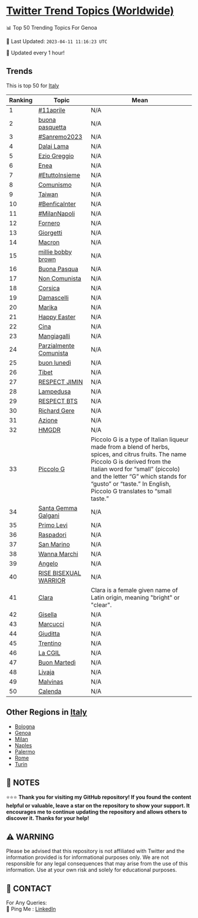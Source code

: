 [Twitter Trend Topics (Worldwide)](https://github.com/ErcinDedeoglu/Twitter-Trend-Topics)
==========


📊 Top 50 Trending Topics For Genoa

📆 Last Updated: `2023-04-11 11:16:23 UTC`

🔧 Updated every 1 hour!


## Trends

This is top 50 for [Italy](</Italy>)

| Ranking | Topic | Mean |
| ------- | ------------ | ------------ |
| 1 | [#11aprile](http://twitter.com/search?q=%2311aprile) | N/A |
| 2 | [buona pasquetta](http://twitter.com/search?q=buona+pasquetta) | N/A |
| 3 | [#Sanremo2023](http://twitter.com/search?q=%23Sanremo2023) | N/A |
| 4 | [Dalai Lama](http://twitter.com/search?q=Dalai+Lama) | N/A |
| 5 | [Ezio Greggio](http://twitter.com/search?q=Ezio+Greggio) | N/A |
| 6 | [Enea](http://twitter.com/search?q=Enea) | N/A |
| 7 | [#EtuttoInsieme](http://twitter.com/search?q=%23EtuttoInsieme) | N/A |
| 8 | [Comunismo](http://twitter.com/search?q=Comunismo) | N/A |
| 9 | [Taiwan](http://twitter.com/search?q=Taiwan) | N/A |
| 10 | [#BenficaInter](http://twitter.com/search?q=%23BenficaInter) | N/A |
| 11 | [#MilanNapoli](http://twitter.com/search?q=%23MilanNapoli) | N/A |
| 12 | [Fornero](http://twitter.com/search?q=Fornero) | N/A |
| 13 | [Giorgetti](http://twitter.com/search?q=Giorgetti) | N/A |
| 14 | [Macron](http://twitter.com/search?q=Macron) | N/A |
| 15 | [millie bobby brown](http://twitter.com/search?q=millie+bobby+brown) | N/A |
| 16 | [Buona Pasqua](http://twitter.com/search?q=Buona+Pasqua) | N/A |
| 17 | [Non Comunista](http://twitter.com/search?q=Non+Comunista) | N/A |
| 18 | [Corsica](http://twitter.com/search?q=Corsica) | N/A |
| 19 | [Damascelli](http://twitter.com/search?q=Damascelli) | N/A |
| 20 | [Marika](http://twitter.com/search?q=Marika) | N/A |
| 21 | [Happy Easter](http://twitter.com/search?q=Happy+Easter) | N/A |
| 22 | [Cina](http://twitter.com/search?q=Cina) | N/A |
| 23 | [Mangiagalli](http://twitter.com/search?q=Mangiagalli) | N/A |
| 24 | [Parzialmente Comunista](http://twitter.com/search?q=Parzialmente+Comunista) | N/A |
| 25 | [buon lunedì](http://twitter.com/search?q=buon+luned%c3%ac) | N/A |
| 26 | [Tibet](http://twitter.com/search?q=Tibet) | N/A |
| 27 | [RESPECT JIMIN](http://twitter.com/search?q=RESPECT+JIMIN) | N/A |
| 28 | [Lampedusa](http://twitter.com/search?q=Lampedusa) | N/A |
| 29 | [RESPECT BTS](http://twitter.com/search?q=RESPECT+BTS) | N/A |
| 30 | [Richard Gere](http://twitter.com/search?q=Richard+Gere) | N/A |
| 31 | [Azione](http://twitter.com/search?q=Azione) | N/A |
| 32 | [HMGDR](http://twitter.com/search?q=HMGDR) | N/A |
| 33 | [Piccolo G](http://twitter.com/search?q=Piccolo+G) | Piccolo G is a type of Italian liqueur made from a blend of herbs, spices, and citrus fruits. The name Piccolo G is derived from the Italian word for “small” (piccolo) and the letter “G” which stands for “gusto” or “taste.” In English, Piccolo G translates to “small taste.” |
| 34 | [Santa Gemma Galgani](http://twitter.com/search?q=Santa+Gemma+Galgani) | N/A |
| 35 | [Primo Levi](http://twitter.com/search?q=Primo+Levi) | N/A |
| 36 | [Raspadori](http://twitter.com/search?q=Raspadori) | N/A |
| 37 | [San Marino](http://twitter.com/search?q=San+Marino) | N/A |
| 38 | [Wanna Marchi](http://twitter.com/search?q=Wanna+Marchi) | N/A |
| 39 | [Angelo](http://twitter.com/search?q=Angelo) | N/A |
| 40 | [RISE BISEXUAL WARRIOR](http://twitter.com/search?q=RISE+BISEXUAL+WARRIOR) | N/A |
| 41 | [Clara](http://twitter.com/search?q=Clara) | Clara is a female given name of Latin origin, meaning "bright" or "clear". |
| 42 | [Gisella](http://twitter.com/search?q=Gisella) | N/A |
| 43 | [Marcucci](http://twitter.com/search?q=Marcucci) | N/A |
| 44 | [Giuditta](http://twitter.com/search?q=Giuditta) | N/A |
| 45 | [Trentino](http://twitter.com/search?q=Trentino) | N/A |
| 46 | [La CGIL](http://twitter.com/search?q=La+CGIL) | N/A |
| 47 | [Buon Martedì](http://twitter.com/search?q=Buon+Marted%c3%ac) | N/A |
| 48 | [Livaja](http://twitter.com/search?q=Livaja) | N/A |
| 49 | [Malvinas](http://twitter.com/search?q=Malvinas) | N/A |
| 50 | [Calenda](http://twitter.com/search?q=Calenda) | N/A |



## Other Regions in [Italy](</Italy>)

* [Bologna](</Italy/Bologna.md>)
* [Genoa](</Italy/Genoa.md>)
* [Milan](</Italy/Milan.md>)
* [Naples](</Italy/Naples.md>)
* [Palermo](</Italy/Palermo.md>)
* [Rome](</Italy/Rome.md>)
* [Turin](</Italy/Turin.md>)



## 📝 NOTES

⭐⭐⭐ **Thank you for visiting my GitHub repository! If you found the content helpful or valuable, leave a star on the repository to show your support. It encourages me to continue updating the repository and allows others to discover it. Thanks for your help!**


## ⚠️ WARNING

Please be advised that this repository is not affiliated with Twitter and the information provided is for informational purposes only. We are not responsible for any legal consequences that may arise from the use of this information. Use at your own risk and solely for educational purposes.


## 📨 CONTACT

 For Any Queries:  
            🏓 Ping Me : [LinkedIn](https://www.linkedin.com/in/ercindedeoglu/)
